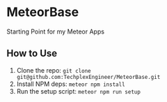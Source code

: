 # MeteorBase
Starting Point for my Meteor Apps

## How to Use
1. Clone the repo: `git clone git@github.com:TechplexEngineer/MeteorBase.git`
2. Install NPM deps: `meteor npm install`
3. Run the setup script: `meteor npm run setup`

